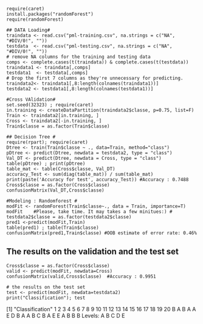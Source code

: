

```{r}
require(caret)
install.packages("randomForest")
require(randomForest)
```
```{r}
## DATA Loading#
traindata <- read.csv("pml-training.csv", na.strings = c("NA", "#DIV/0!", ""))
testdata  <- read.csv("pml-testing.csv", na.strings = c("NA", "#DIV/0!", ""))
# remove NA columns for the training and testing data
comps <- complete.cases(t(traindata)) & complete.cases(t(testdata))
traindata1 <- traindata[,comps]
testdata1  <- testdata[,comps]
# Drop the first 7 columns as they're unnecessary for predicting.
traindata2<- traindata1[,8:length(colnames(traindata1))]
testdata2 <- testdata1[,8:length(colnames(testdata1))]
```
```{r}
#Cross VAlidation#
set.seed(32323) ; require(caret)
in.training <- createDataPartition(traindata2$classe, p=0.75, list=F)
Train <- traindata2[in.training, ]
Cross <- traindata2[-in.training, ]
Train$classe = as.factor(Train$classe)
```
```{r}
## Decision Tree # 
require(rpart); require(caret)
Dtree <- train(Train$classe ~ ., data=Train, method="class")
pDtree <- predict(Dtree, newdata = testdata2, type = "class")
Val_DT <- predict(Dtree, newdata = Cross, type = "class")
table(pDtree) ; print(pDtree)
table_mat <- table(Cross$classe, Val_DT)
accuracy_Test <- sum(diag(table_mat)) / sum(table_mat)
print(paste('Accuracy for test', accuracy_Test)) #Accuracy : 0.7488
Cross$classe = as.factor(Cross$classe)
confusionMatrix(Val_DT,Cross$classe)
```
```{r, echo =FALSE}
#Modeling : Randomforest #
modFit <- randomForest(Train$classe~., data = Train, importance=T)
modFit    #Please, take time. It may takes a few minitues:) #
testdata2$classe = as.factor(testdata2$classe)
pred1 <-predict(modFit,Train)
table(pred1) ; table(Train$classe)
confusionMatrix(pred1,Train$classe) #OOB estimate of error rate: 0.46%
```
## The results on the validation and the test set
```{r}
Cross$classe = as.factor(Cross$classe)
valid <- predict(modFit, newdata=Cross)
confusionMatrix(valid,Cross$classe)  #Accuracy : 0.9951
```
    # the results on the test set
    test <- predict(modFit, newdata=testdata2)
    print("Classification"); test
[1] "Classification"
 1  2  3  4  5  6  7  8  9 10 11 12 13 14 15 16 17 18 19 20 
 B  A  B  A  A  E  D  B  A  A  B  C  B  A  E  E  A  B  B  B 
Levels: A B C D E



